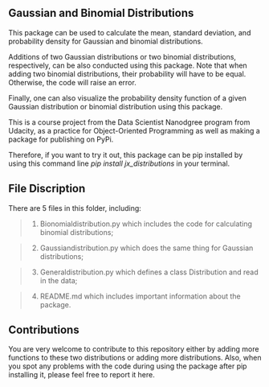 ## Gaussian and Binomial Distributions 

This package can be used to calculate the mean, standard deviation, and probability density for Gaussian and binomial distributions. 

Additions of two Gaussian distributions or two binomial distributions, respectively, can be also conducted using this package. Note that when adding two binomial distributions, their probability will have to be equal. Otherwise, the code will raise an error. 

Finally, one can also visualize the probability density function of a given Gaussian distribution or binomial distribution using this package. 

This is a course project from the Data Scientist Nanodgree program from Udacity, as a practice for Object-Oriented Programming as well as making a package for publishing on PyPi. 

Therefore, if you want to try it out, this package can be pip installed by using this command line *pip install jx_distributions* in your terminal. 

## File Discription

There are 5 files in this folder, including:

> 1. Bionomialdistribution.py  which includes the code for calculating binomial distributions;

> 2. Gaussiandistribution.py which does the same thing for Gaussian distributions;

> 3. Generaldistribution.py which defines a class Distribution and read in the data;

> 4. README.md which includes important information about the package.

## Contributions

You are very welcome to contribute to this repository either by adding more functions to these two distributions or adding more distributions. Also, when you spot any problems with the code during using the package after pip installing it, please feel free to report it here. 




